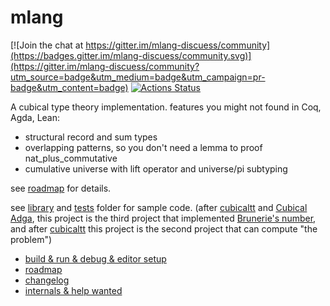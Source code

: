 # mlang

[![Join the chat at https://gitter.im/mlang-discuess/community](https://badges.gitter.im/mlang-discuess/community.svg)](https://gitter.im/mlang-discuess/community?utm_source=badge&utm_medium=badge&utm_campaign=pr-badge&utm_content=badge) 
[![Actions Status](https://github.com/molikto/mlang/workflows/main/badge.svg)](https://github.com/molikto/mlang/actions)

A cubical type theory implementation. features you might not found in Coq, Agda, Lean:
* structural record and sum types
* overlapping patterns, so you don't need a lemma to proof nat_plus_commutative
* cumulative universe with lift operator and universe/pi subtyping

see [roadmap](ROADMAP.md) for details.

see [library](library) and [tests](tests) folder for sample code. (after [cubicaltt](https://github.com/mortberg/cubicaltt) and [Cubical Adga](https://github.com/agda/cubical), this project is the third project that implemented [Brunerie's number](https://thehighergeometer.wordpress.com/2018/06/29/trying-to-compute-bruneries-number/), and after [cubicaltt](https://github.com/mortberg/cubicaltt) this project is the second project that can compute "the problem")

+ [build & run & debug & editor setup](BUILD.md)
+ [roadmap](ROADMAP.md)
+ [changelog](CHANGELOG.md)
+ [internals & help wanted](HACKING.md)
